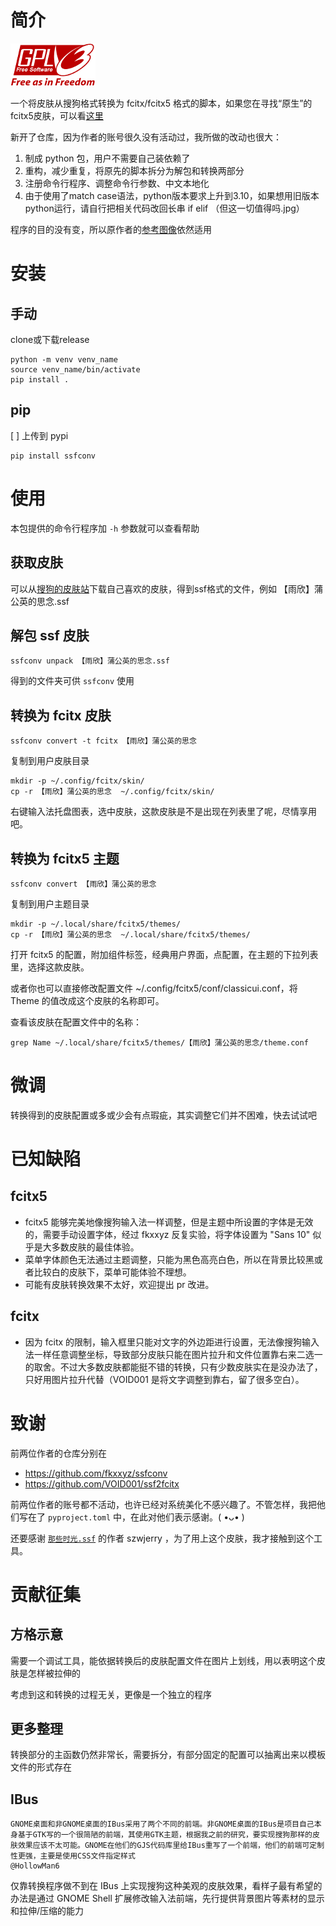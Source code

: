 # 简介

![gplv3](./gplv3-with-text-136x68.png) 

一个将皮肤从搜狗格式转换为 fcitx/fcitx5 格式的脚本，如果您在寻找“原生”的fcitx5皮肤，可以看[这里](https://github.com/topics/fcitx5-theme)

新开了仓库，因为作者的账号很久没有活动过，我所做的改动也很大：

1. 制成 python 包，用户不需要自己装依赖了
2. 重构，减少重复，将原先的脚本拆分为解包和转换两部分
3. 注册命令行程序、调整命令行参数、中文本地化
4. 由于使用了match case语法，python版本要求上升到3.10，如果想用旧版本python运行，请自行把相关代码改回长串 if elif （但这一切值得吗.jpg）

程序的目的没有变，所以原作者的[参考图像](https://www.fkxxyz.com/d/ssfconv)依然适用

# 安装
## 手动

clone或下载release

```shell
python -m venv venv_name
source venv_name/bin/activate
pip install .
```

## pip

[ ] 上传到 pypi

```shell
pip install ssfconv
```

# 使用

本包提供的命令行程序加 `-h` 参数就可以查看帮助

## 获取皮肤

可以从[搜狗的皮肤站](https://pinyin.sogou.com/skins/)下载自己喜欢的皮肤，得到ssf格式的文件，例如 【雨欣】蒲公英的思念.ssf

## 解包 ssf 皮肤

```shell
ssfconv unpack 【雨欣】蒲公英的思念.ssf
```

得到的文件夹可供 `ssfconv` 使用

## 转换为 fcitx 皮肤

```shell
ssfconv convert -t fcitx 【雨欣】蒲公英的思念
```

复制到用户皮肤目录

```shell
mkdir -p ~/.config/fcitx/skin/
cp -r 【雨欣】蒲公英的思念  ~/.config/fcitx/skin/
```

右键输入法托盘图表，选中皮肤，这款皮肤是不是出现在列表里了呢，尽情享用吧。

## 转换为 fcitx5 主题

```shell
ssfconv convert 【雨欣】蒲公英的思念
```

复制到用户主题目录

```shell
mkdir -p ~/.local/share/fcitx5/themes/
cp -r 【雨欣】蒲公英的思念  ~/.local/share/fcitx5/themes/
```

打开 fcitx5 的配置，附加组件标签，经典用户界面，点配置，在主题的下拉列表里，选择这款皮肤。

或者你也可以直接修改配置文件 ~/.config/fcitx5/conf/classicui.conf，将 Theme 的值改成这个皮肤的名称即可。

查看该皮肤在配置文件中的名称：

```shell
grep Name ~/.local/share/fcitx5/themes/【雨欣】蒲公英的思念/theme.conf
```

# 微调

转换得到的皮肤配置或多或少会有点瑕疵，其实调整它们并不困难，快去试试吧

# 已知缺陷

## fcitx5

- fcitx5 能够完美地像搜狗输入法一样调整，但是主题中所设置的字体是无效的，需要手动设置字体，经过 fkxxyz 反复实验，将字体设置为 "Sans 10" 似乎是大多数皮肤的最佳体验。
- 菜单字体颜色无法通过主题调整，只能为黑色高亮白色，所以在背景比较黑或者比较白的皮肤下，菜单可能体验不理想。
- 可能有皮肤转换效果不太好，欢迎提出 pr 改进。

## fcitx

- 因为 fcitx 的限制，输入框里只能对文字的外边距进行设置，无法像搜狗输入法一样任意调整坐标，导致部分皮肤只能在图片拉升和文件位置靠右来二选一的取舍。不过大多数皮肤都能挺不错的转换，只有少数皮肤实在是没办法了，只好用图片拉升代替（VOID001 是将文字调整到靠右，留了很多空白）。

# 致谢

前两位作者的仓库分别在
- https://github.com/fkxxyz/ssfconv
- https://github.com/VOID001/ssf2fcitx

前两位作者的账号都不活动，也许已经对系统美化不感兴趣了。不管怎样，我把他们写在了 `pyproject.toml` 中，在此对他们表示感谢。( •ᴗ• )

还要感谢 [`那些时光.ssf`](https://pinyin.sogou.com/d/skins/download.php?skin_id=344544) 的作者 szwjerry ，为了用上这个皮肤，我才接触到这个工具。

# 贡献征集
## 方格示意

需要一个调试工具，能依据转换后的皮肤配置文件在图片上划线，用以表明这个皮肤是怎样被拉伸的

考虑到这和转换的过程无关，更像是一个独立的程序

## 更多整理

转换部分的主函数仍然非常长，需要拆分，有部分固定的配置可以抽离出来以模板文件的形式存在

## IBus

```
GNOME桌面和非GNOME桌面的IBus采用了两个不同的前端。非GNOME桌面的IBus是项目自己本身基于GTK写的一个很简陋的前端，其使用GTK主题，根据我之前的研究，要实现搜狗那样的皮肤效果应该不太可能。GNOME在他们的GJS代码库里给IBus重写了一个前端，他们的前端可定制性更强，主要是使用CSS文件指定样式
@HollowMan6
```

仅靠转换程序做不到在 IBus 上实现搜狗这种美观的皮肤效果，看样子最有希望的办法是通过 GNOME Shell 扩展修改输入法前端，先行提供背景图片等素材的显示和拉伸/压缩的能力
